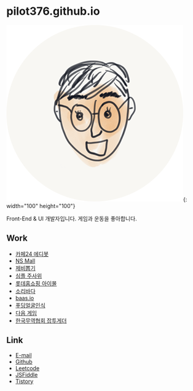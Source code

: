 # pilot376.github.io

![profile](./_images/profile.png){: width="100" height="100"}

Front-End & UI 개발자입니다. 게임과 운동을 좋아합니다.

## Work

*   [카페24 에디봇](https://store.cafe24.com/apps/795)
*   [NS Mall](http://nsmall.com)
*   [제비뽑기](https://play.google.com/store/apps/details?id=com.ooo.lottery)
*   [심플 주사위](https://play.google.com/store/apps/details?id=kr.ne.ooo.dice)
*   [롯데홈쇼핑 아이몰](http://www.lotteimall.com/main/viewMain.lotte?dpml_no=1)
*   [소리바다](http://www.soribada.com/)
*   [baas.io](https://www.slideshare.net/kthcorp/baasio)
*   [푸딩얼굴인식](https://www.slideshare.net/kthcorp/c3-15042218)
*   [다음 게임](http://game.daum.net)
*   [한국무역협회 잡투게더](http://www.jobtogether.net)


## Link

*   [E-mail](mailto:pilot376@paran.com)
*   [Github](https://github.com/pilot376)
*   [Leetcode](https://leetcode.com/pilot376/)
*   [JSFiddle](https://jsfiddle.net/user/pilot376/fiddles/)
*   [Tistory](https://pilot376.tistory.com/)
